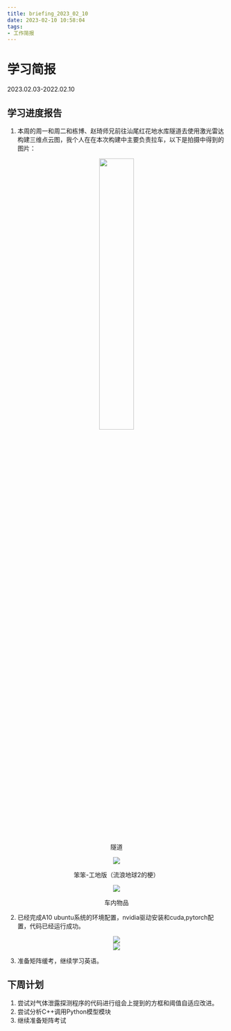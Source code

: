 ```yaml
---
title: briefing_2023_02_10
date: 2023-02-10 10:58:04
tags:
- 工作简报
---
```

# 学习简报
2023.02.03-2022.02.10

## 学习进度报告
1. 本周的周一和周二和栋博、赵琦师兄前往汕尾红花地水库隧道去使用激光雷达构建三维点云图，我个人在在本次构建中主要负责拉车，以下是拍摄中得到的图片：
<center>
<img src="隧道.jpg" width="40%" height="40%" >

隧道
</center>
<center>
<img src="笨笨.jpg"  >

笨笨-工地版（流浪地球2的梗）
</center>
<center>
<img src="车内物品.jpg"  >

车内物品
</center>

2. 已经完成A10 ubuntu系统的环境配置，nvidia驱动安装和cuda,pytorch配置，代码已经运行成功。

<center>
<img src="uuu2.jpg"  >
</center>

<center>
<img src="uuu1.jpg"  >
</center>

3. 准备矩阵缓考，继续学习英语。

## 下周计划
1. 尝试对气体泄露探测程序的代码进行组会上提到的方框和阈值自适应改进。
2. 尝试分析C++调用Python模型模块
3. 继续准备矩阵考试

